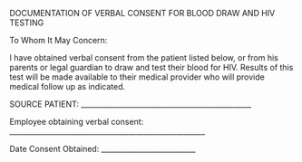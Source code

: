 DOCUMENTATION OF VERBAL CONSENT FOR BLOOD DRAW AND HIV TESTING

To Whom It May Concern:

I have obtained verbal consent from the patient listed below, or from his parents or legal guardian to draw and test their blood for HIV. Results of this test will be made available to their medical provider who will provide medical follow up as indicated.

SOURCE PATIENT: _______________________________________________

Employee obtaining verbal consent: ______________________________________________________

Date Consent Obtained: __________________________